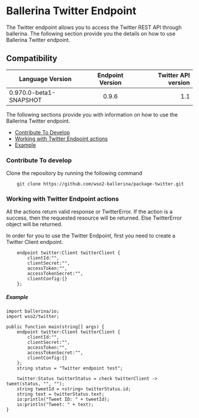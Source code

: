 # Ballerina Twitter Endpoint

The Twitter endpoint allows you to access the Twitter REST API through ballerina. The following section provide you the details on how to use Ballerina 
Twitter endpoint.

## Compatibility
| Language Version        | Endpoint Version          | Twitter API version  |
| ------------- |:-------------:| -----:|
| 0.970.0-beta1-SNAPSHOT | 0.9.6 | 1.1 |


The following sections provide you with information on how to use the Ballerina Twitter endpoint.

- [Contribute To Develop](#contribute-to-develop)
- [Working with Twitter Endpoint actions](#working-with-twitter-endpoint-actions)
- [Example](#example)

### Contribute To develop

Clone the repository by running the following command 
```ballerina
    git clone https://github.com/wso2-ballerina/package-twitter.git
```

### Working with Twitter Endpoint actions

All the actions return valid response or TwitterError. If the action is a success, then the requested resource will 
be returned. Else TwitterError object will be returned.

In order for you to use the Twitter Endpoint, first you need to create a Twitter Client endpoint.

```ballerina
    endpoint twitter:Client twitterClient {
        clientId:"",
        clientSecret:"",
        accessToken:"",
        accessTokenSecret:"",
        clientConfig:{}
    };
```

##### Example

```ballerina
import ballerina/io;
import wso2/twitter;

public function main(string[] args) {
    endpoint twitter:Client twitterClient {
        clientId:"",
        clientSecret:"",
        accessToken:"",
        accessTokenSecret:"",
        clientConfig:{}
    };
    string status = "Twitter endpoint test";

    twitter:Status twitterStatus = check twitterClient -> tweet(status, "", "");
    string tweetId = <string> twitterStatus.id;
    string text = twitterStatus.text;
    io:println("Tweet ID: " + tweetId);
    io:println("Tweet: " + text);
}
```
